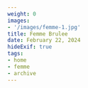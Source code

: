 ```yaml
---
weight: 0
images:
- '/images/femme-1.jpg'
title: Femme Brulee
date: February 22, 2024
hideExif: true
tags:
- home
- femme
- archive
---
```

